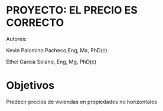 # PROYECTO: EL PRECIO ES CORRECTO

Autores: 

Kevin Palomino Pacheco,Eng, Ma, PhD(c) 

Ethel García Solano, Eng, Mg, PhD(c)

# Objetivos
Predecir precios de viviendas en propiedades no horizontales
